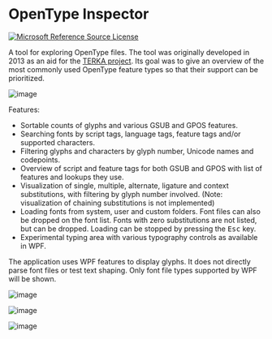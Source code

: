# OpenType Inspector

[![Microsoft Reference Source License](https://img.shields.io/badge/license-MS--RSL-%23373737)](https://referencesource.microsoft.com/license.html)

A tool for exploring OpenType files. The tool was originally developed in 2013 as an aid for the [TERKA project](https://terka.microframework.cz). Its goal was to give an overview of the most commonly used OpenType feature types so that their support can be prioritized.

![image](https://github.com/miloush/OpenTypeInspector/assets/10546952/40c7115b-d6db-4b51-99ae-2d3caaece850)

Features:
 * Sortable counts of glyphs and various GSUB and GPOS features.
 * Searching fonts by script tags, language tags, feature tags and/or supported characters.
 * Filtering glyphs and characters by glyph number, Unicode names and codepoints.
 * Overview of script and feature tags for both GSUB and GPOS with list of features and lookups they use.
 * Visualization of single, multiple, alternate, ligature and context substitutions, with filtering by glyph number involved. (Note: visualization of chaining substitutions is not implemented)
 * Loading fonts from system, user and custom folders. Font files can also be dropped on the font list. Fonts with zero substitutions are not listed, but can be dropped. Loading can be stopped by pressing the <kbd>Esc</kbd> key.
 * Experimental typing area with various typography controls as available in WPF.

The application uses WPF features to display glyphs. It does not directly parse font files or test text shaping. Only font file types supported by WPF will be shown.

![image](https://github.com/miloush/OpenTypeInspector/assets/10546952/01f9c8f0-525c-4a3b-9741-c111aedc75c2)

![image](https://github.com/miloush/OpenTypeInspector/assets/10546952/5796d9d6-a4b6-4632-bbd3-987906ccd52f)

![image](https://github.com/miloush/OpenTypeInspector/assets/10546952/2a470a23-2ec8-4c1d-8924-69f4ca6ab9f4)

